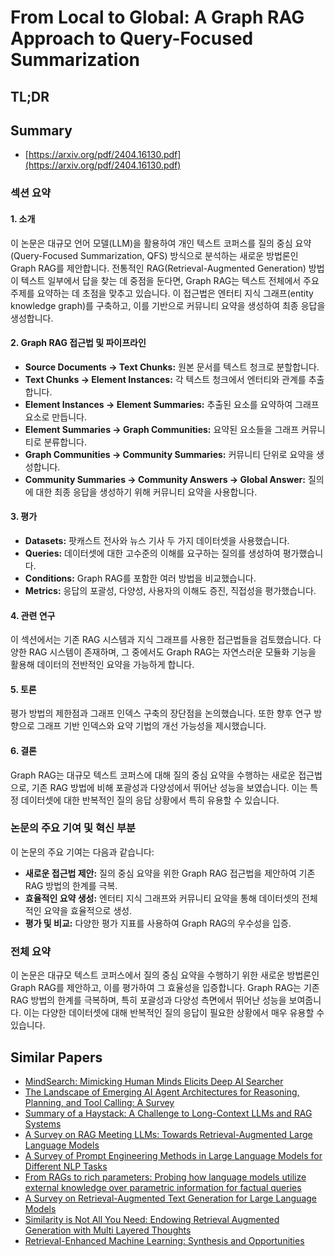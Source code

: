 # From Local to Global: A Graph RAG Approach to Query-Focused Summarization
## TL;DR
## Summary
- [https://arxiv.org/pdf/2404.16130.pdf](https://arxiv.org/pdf/2404.16130.pdf)

### 섹션 요약

#### 1. 소개
이 논문은 대규모 언어 모델(LLM)을 활용하여 개인 텍스트 코퍼스를 질의 중심 요약(Query-Focused Summarization, QFS) 방식으로 분석하는 새로운 방법론인 Graph RAG를 제안합니다. 전통적인 RAG(Retrieval-Augmented Generation) 방법이 텍스트 일부에서 답을 찾는 데 중점을 둔다면, Graph RAG는 텍스트 전체에서 주요 주제를 요약하는 데 초점을 맞추고 있습니다. 이 접근법은 엔터티 지식 그래프(entity knowledge graph)를 구축하고, 이를 기반으로 커뮤니티 요약을 생성하여 최종 응답을 생성합니다.

#### 2. Graph RAG 접근법 및 파이프라인
- **Source Documents → Text Chunks:** 원본 문서를 텍스트 청크로 분할합니다.
- **Text Chunks → Element Instances:** 각 텍스트 청크에서 엔터티와 관계를 추출합니다.
- **Element Instances → Element Summaries:** 추출된 요소를 요약하여 그래프 요소로 만듭니다.
- **Element Summaries → Graph Communities:** 요약된 요소들을 그래프 커뮤니티로 분류합니다.
- **Graph Communities → Community Summaries:** 커뮤니티 단위로 요약을 생성합니다.
- **Community Summaries → Community Answers → Global Answer:** 질의에 대한 최종 응답을 생성하기 위해 커뮤니티 요약을 사용합니다.

#### 3. 평가
- **Datasets:** 팟캐스트 전사와 뉴스 기사 두 가지 데이터셋을 사용했습니다.
- **Queries:** 데이터셋에 대한 고수준의 이해를 요구하는 질의를 생성하여 평가했습니다.
- **Conditions:** Graph RAG를 포함한 여러 방법을 비교했습니다.
- **Metrics:** 응답의 포괄성, 다양성, 사용자의 이해도 증진, 직접성을 평가했습니다.

#### 4. 관련 연구
이 섹션에서는 기존 RAG 시스템과 지식 그래프를 사용한 접근법들을 검토했습니다. 다양한 RAG 시스템이 존재하며, 그 중에서도 Graph RAG는 자연스러운 모듈화 기능을 활용해 데이터의 전반적인 요약을 가능하게 합니다.

#### 5. 토론
평가 방법의 제한점과 그래프 인덱스 구축의 장단점을 논의했습니다. 또한 향후 연구 방향으로 그래프 기반 인덱스와 요약 기법의 개선 가능성을 제시했습니다.

#### 6. 결론
Graph RAG는 대규모 텍스트 코퍼스에 대해 질의 중심 요약을 수행하는 새로운 접근법으로, 기존 RAG 방법에 비해 포괄성과 다양성에서 뛰어난 성능을 보였습니다. 이는 특정 데이터셋에 대한 반복적인 질의 응답 상황에서 특히 유용할 수 있습니다.

### 논문의 주요 기여 및 혁신 부분
이 논문의 주요 기여는 다음과 같습니다:
- **새로운 접근법 제안:** 질의 중심 요약을 위한 Graph RAG 접근법을 제안하여 기존 RAG 방법의 한계를 극복.
- **효율적인 요약 생성:** 엔터티 지식 그래프와 커뮤니티 요약을 통해 데이터셋의 전체적인 요약을 효율적으로 생성.
- **평가 및 비교:** 다양한 평가 지표를 사용하여 Graph RAG의 우수성을 입증.

### 전체 요약
이 논문은 대규모 텍스트 코퍼스에서 질의 중심 요약을 수행하기 위한 새로운 방법론인 Graph RAG를 제안하고, 이를 평가하여 그 효율성을 입증합니다. Graph RAG는 기존 RAG 방법의 한계를 극복하며, 특히 포괄성과 다양성 측면에서 뛰어난 성능을 보여줍니다. 이는 다양한 데이터셋에 대해 반복적인 질의 응답이 필요한 상황에서 매우 유용할 수 있습니다.

## Similar Papers
- [MindSearch: Mimicking Human Minds Elicits Deep AI Searcher](2407.20183.md)
- [The Landscape of Emerging AI Agent Architectures for Reasoning, Planning, and Tool Calling: A Survey](2404.11584.md)
- [Summary of a Haystack: A Challenge to Long-Context LLMs and RAG Systems](2407.01370.md)
- [A Survey on RAG Meeting LLMs: Towards Retrieval-Augmented Large Language Models](2405.06211.md)
- [A Survey of Prompt Engineering Methods in Large Language Models for Different NLP Tasks](2407.12994.md)
- [From RAGs to rich parameters: Probing how language models utilize external knowledge over parametric information for factual queries](2406.12824.md)
- [A Survey on Retrieval-Augmented Text Generation for Large Language Models](2404.10981.md)
- [Similarity is Not All You Need: Endowing Retrieval Augmented Generation with Multi Layered Thoughts](2405.19893.md)
- [Retrieval-Enhanced Machine Learning: Synthesis and Opportunities](2407.12982.md)
